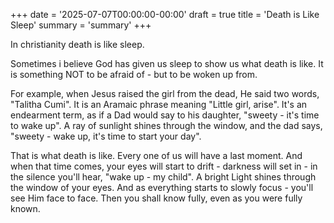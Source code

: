+++
date = '2025-07-07T00:00:00-00:00'
draft = true
title = 'Death is Like Sleep'
summary = 'summary'
+++

In christianity death is like sleep.

Sometimes i believe God has given us sleep to show us what death is like.
It is something NOT to be afraid of - but to be woken up from.

For example, when Jesus raised the girl from the dead, He said two words, "Talitha Cumi".
It is an Aramaic phrase meaning "Little girl, arise". It's an endearment term,
as if a Dad would say to his daughter, 
"sweety - it's time to wake up". A ray of sunlight shines through the window,
and the dad says, "sweety - wake up, it's time to start your day".

That is what death is like. Every one of us will have a last moment.
And when that time comes, your eyes will start to drift - darkness will set in - 
in the silence you'll hear, "wake up - my child".
A bright Light shines through the window of your eyes.
And as everything starts to slowly focus - you'll see Him face to face.
Then you shall know fully, even as you were fully known.
